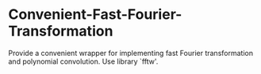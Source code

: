 # Convenient-Fast-Fourier-Transformation
Provide a convenient wrapper for implementing fast Fourier transformation and polynomial convolution. Use library `fftw'.
